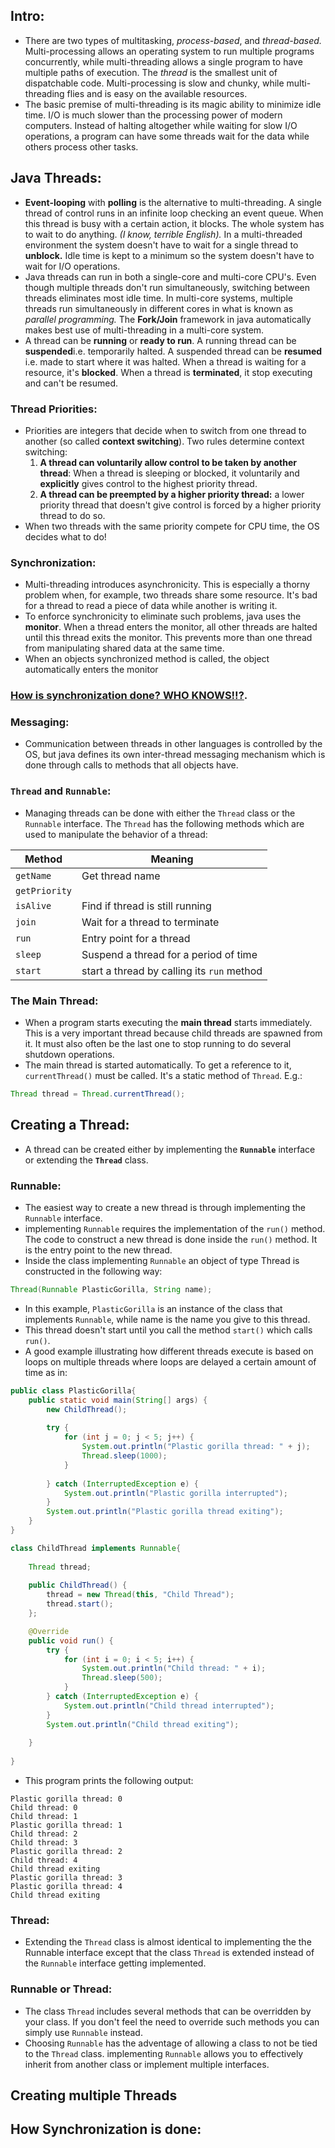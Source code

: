 ## Intro:
- There are two types of multitasking, *process-based*, and *thread-based.* Multi-processing allows an operating system to run multiple programs concurrently, while multi-threading allows a single program to have multiple paths of execution. The *thread* is the smallest unit of dispatchable code. Multi-processing is slow and chunky, while multi-threading flies and is easy on the available resources.
- The basic premise of multi-threading is its magic ability to minimize idle time. I/O is much slower than the processing power of modern computers. Instead of halting altogether while waiting for slow I/O operations, a program can have some threads wait for the data while others process other tasks.

## Java Threads:
- **Event-looping** with **polling** is the alternative to multi-threading. A single thread of control runs in an infinite loop checking an event queue. When this thread is busy with a certain action, it blocks. The whole system has to wait to do anything. *(I know, terrible English).* In a multi-threaded environment the system doesn't have to wait for a single thread to **unblock.** Idle time is kept to  a minimum so the system doesn't have to wait for I/O operations.
- Java threads can run in both a single-core and multi-core CPU's. Even though multiple threads don't run simultaneously, switching between threads eliminates most idle time. In multi-core systems, multiple threads run simultaneously in different cores in what is known as *parallel programming.* The **Fork/Join** framework in java automatically makes best use of multi-threading in a multi-core system.
- A thread can be **running** or **ready to run**. A running thread can be **suspended**i.e. temporarily halted. A suspended thread can be **resumed** i.e. made to start where it was halted. When a thread is waiting for a resource, it's **blocked**. When a thread is **terminated**, it stop executing and can't be resumed.

### Thread Priorities: 
- Priorities are integers that decide when to switch from one thread to another (so called **context switching**). Two rules determine context switching:
	1. **A thread can voluntarily allow control to be taken by another thread**: When a thread is sleeping or blocked, it voluntarily and **explicitly** gives control to the highest priority thread.
	2. **A thread can be preempted by a higher priority thread:** a lower priority thread that doesn't give control is forced by  a higher priority thread to do so.
- When two threads with the same priority compete for CPU time, the OS decides what to do!

### Synchronization:
- Multi-threading introduces asynchronicity. This is especially a thorny problem when, for example, two threads share some resource. It's bad for a thread to read a piece of data while another is writing it.
- To enforce synchronicity to eliminate such problems, java uses the **monitor**. When a thread enters the monitor, all other threads are halted until this thread exits the monitor. This prevents more than one thread from manipulating shared data at the same time.
- When an objects synchronized method is called, the object automatically enters the monitor
### [How is synchronization done? WHO KNOWS!!?](#how-synchronization-is-done).

### Messaging:
- Communication between threads in other languages is controlled by the OS, but java defines its own inter-thread messaging mechanism which is done through calls to methods that all objects have. 

### `Thread` and `Runnable`:
- Managing threads can be done with either the `Thread` class or the `Runnable` interface. The `Thread` has the following methods which are used to manipulate the behavior of a thread:

| Method | Meaning
| --- | --- |
| `getName` | Get thread name |
| `getPriority`|  |
| `isAlive`| Find if thread is still running |
| `join`| Wait for a thread to terminate |
| `run`| Entry point for a thread |
| `sleep`| Suspend a thread for a period of time |
| `start`| start a thread by calling its `run` method |

### The Main Thread:
- When a program starts executing the **main thread** starts immediately. This is a very important thread because child threads are spawned from it. It must also often be the last one to stop running to do several shutdown operations.
- The main thread is started automatically. To get a reference to it, `currentThread()` must be called. It's a static method of `Thread`. E.g.:
```java
Thread thread = Thread.currentThread();
```

## Creating a Thread:
- A thread can be created either by implementing the **`Runnable`** interface or extending the **`Thread`** class.

### Runnable:
- The easiest way to create a new thread is through implementing the `Runnable` interface. 
- implementing `Runnable` requires the implementation of the `run()` method. The code to construct a new thread is done inside the `run()` method. It is the entry point to the new thread. 
-  Inside the class implementing `Runnable` an object of type Thread is constructed in the following way:
```java
Thread(Runnable PlasticGorilla, String name);
```
- In this example, `PlasticGorilla` is an instance of the class that implements `Runnable`, while name is the name you give to this thread.
- This thread doesn't start until you call the method `start()` which calls `run()`.
- A good example illustrating how different threads execute is based on loops on multiple threads where loops are delayed a certain amount of time as in:
```java
public class PlasticGorilla{
	public static void main(String[] args) {
		new ChildThread();
		
		try {
			for (int j = 0; j < 5; j++) {
				System.out.println("Plastic gorilla thread: " + j);
				Thread.sleep(1000);
			}
			
		} catch (InterruptedException e) {
			System.out.println("Plastic gorilla interrupted");
		}
		System.out.println("Plastic gorilla thread exiting");
	}
}

class ChildThread implements Runnable{
	
	Thread thread;
	
	public ChildThread() {
		thread = new Thread(this, "Child Thread");
		thread.start();
	};

	@Override
	public void run() {
		try {
			for (int i = 0; i < 5; i++) {
				System.out.println("Child thread: " + i);
				Thread.sleep(500);
			}
		} catch (InterruptedException e) {
			System.out.println("Child thread interrupted");
		}
		System.out.println("Child thread exiting");
		
	}
	
}
```
- This program prints the following output:
```
Plastic gorilla thread: 0
Child thread: 0
Child thread: 1
Plastic gorilla thread: 1
Child thread: 2
Child thread: 3
Plastic gorilla thread: 2
Child thread: 4
Child thread exiting
Plastic gorilla thread: 3
Plastic gorilla thread: 4
Child thread exiting
```

### Thread:
- Extending the `Thread` class is almost identical to implementing the the Runnable interface except that the class `Thread` is extended instead of the `Runnable` interface getting implemented. 

### Runnable or Thread:
- The class `Thread` includes several methods that can be overridden by your class. If you don't feel the need to override such methods you can simply use `Runnable` instead. 
- Choosing `Runnable` has the adventage of allowing a class to not be tied to the `Thread` class. implementing `Runnable` allows you to effectively inherit from another class or implement multiple interfaces.

## Creating multiple Threads

## How Synchronization is done:


